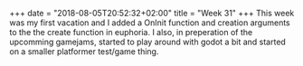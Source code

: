 +++
date = "2018-08-05T20:52:32+02:00"
title = "Week 31"
+++
This week was my first vacation and I added a OnInit function and creation arguments
to the the create function in euphoria. I also, in preperation of the upcomming gamejams,
started to play around with godot a bit and started on a smaller platformer test/game thing.
